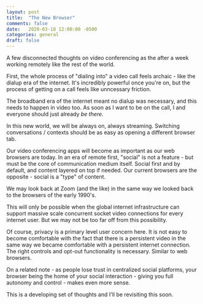 ```yaml
---
layout: post
title:  "The New Browser"
comments: false
date:   2020-03-18 12:00:00 -0500
categories: general
draft: false
---
```


A few disconnected thoughts on video conferencing as the after a week working remotely like the rest of the world.

First, the whole process of "dialing into" a video call feels archaic - like the dialup era of the internet. It's incredibly powerful once you're on, but the process of getting on a call feels like unncessary friction.

The broadband era of the internet meant no dialup was necessary, and this needs to happen in video too. As soon as I want to be on the call, I and everyone should just already _be there_. 

In this new world, we will be always on, always streaming. Switching conversations / contexts should be as easy as opening a different browser tab. 

Our video conferencing apps will become as important as our web browsers are today. In an era of remote first, "social" is not a feature - but must be the core of communication medium itself. Social first and by default, and content layered on top if needed. Our current browsers are the opposite - social is a "type" of content. 

We may look back at Zoom (and the like) in the same way we looked back to the browsers of the early 1990's.

This will only be possible when the global internet infrastructure can support massive scale concurrent socket video connections for every internet user. But we may not be too far off from this possibility. 

Of course, privacy is a primary level user concern here. It is not easy to become comfortable with the fact that there is a persistent video in the same way we became comfortable with a persistent internet connection. The right controls and opt-out functionality is necessary. Similar to web browsers.

On a related note - as people lose trust in centralized social platforms, your browser being the home of your social interaction - giving you full autonomy and control - makes even more sense.

This is a developing set of thoughts and I'll be revisiting this soon. 